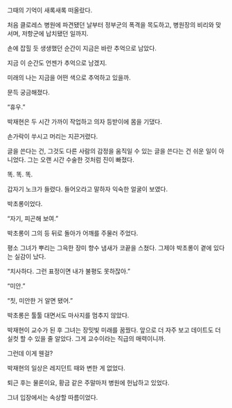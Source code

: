 그때의 기억이 새록새록 떠올랐다.

처음 클로레스 병원에 파견됐던 날부터 정부군의 폭격을 목도하고, 병원장의 비리와 맞서며, 저항군에 납치됐던 일까지.

손에 잡힐 듯 생생했던 순간이 지금은 바란 추억으로 남았다.

지금 이 순간도 언젠가 추억으로 남겠지.

미래의 나는 지금을 어떤 색으로 추억하고 있을까.

문득 궁금해졌다.

“휴우.”

박재현은 두 시간 가까이 작업하고 의자 등받이에 몸을 기댔다.

손가락이 쑤시고 머리는 지끈거렸다.

글을 쓴다는 건, 그것도 다른 사람의 감정을 움직일 수 있는 글을 쓴다는 건 쉬운 일이 아니었다. 그는 오랜 시간 수술한 것처럼 진이 빠졌다.

똑. 똑. 똑.

갑자기 노크가 들렸다. 들어오라고 말하자 익숙한 얼굴이 보였다.

박초롱이었다.

“자기, 피곤해 보여.”

박초롱이 그의 등 뒤로 돌아가 어깨를 주물러 주었다.

평소 그녀가 뿌리는 그윽한 장미 향수 냄새가 코끝을 스쳤다. 그제야 박초롱이 곁에 있다는 실감이 났다.

“치사하다. 그런 표정이면 내가 불평도 못하잖아.”

“미안.”

“칫, 미안한 거 알면 됐어.”

박초롱은 툴툴 대면서도 마사지를 멈추지 않았다.

박재현이 교수가 된 후 그녀는 장밋빛 미래를 꿈꿨다. 앞으로 더 자주 보고 데이트도 더 실컷 할 수 있을 줄 알았다. 그게 교수이라는 직급의 매력이니까.

그런데 이게 웬걸?

박재현의 일상은 레지던트 때와 변한 게 없었다.

퇴근 후는 물론이요, 황금 같은 주말마저 병원에 헌납하고 있었다.

그녀 입장에서는 속상할 따름이었다.